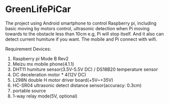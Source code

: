 GreenLifePiCar
==============

The project using Android smartphone to control Raspberry pi, including basic moving by motors control, ultrasonic detection when Pi moving towards to the obstacle less than 10cm e.g, Pi will stop itself. And it also can detect current humiture if you want. The mobile and Pi connect with wifi. 


Requirement Devices:

1. Raspberry pi Mode B Rev2
2. Meizu mx mobile phone(4.1.1)
3. DHT11 humiture sensor(3.5V-5.5V DC) / DS18B20 temperature sensor
4. DC deceleration motor * 4(12V DC)
5. L298N double H motor driver board(+5V~+35V)
6. HC-SR04 ultrasonic detect distance sensor(accuracy: 0.3cm)
7. portable source 
8. 1-way relay mode(5V, optional)